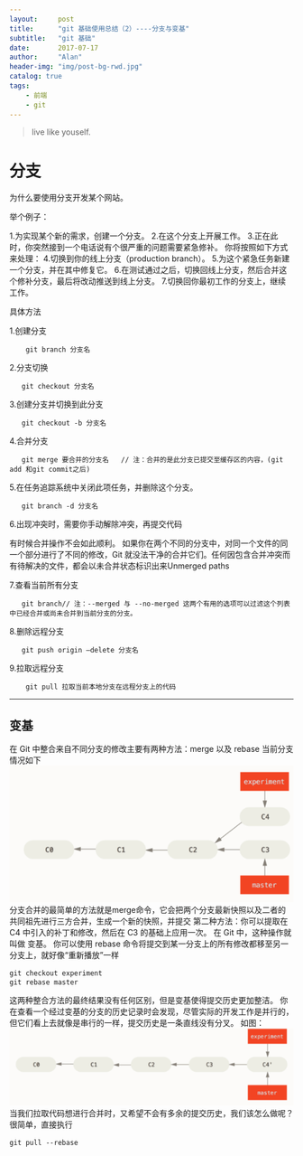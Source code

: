 ```yaml
---
layout:     post
title:      "git 基础使用总结（2）----分支与变基"
subtitle:   "git 基础"
date:       2017-07-17
author:     "Alan"
header-img: "img/post-bg-rwd.jpg"
catalog: true
tags:
    - 前端
    - git
---
```


> live like youself. 

# 分支

为什么要使用分支开发某个网站。

举个例子：

1.为实现某个新的需求，创建一个分支。
2.在这个分支上开展工作。
3.正在此时，你突然接到一个电话说有个很严重的问题需要紧急修补。 你将按照如下方式来处理：
4.切换到你的线上分支（production branch）。
5.为这个紧急任务新建一个分支，并在其中修复它。
6.在测试通过之后，切换回线上分支，然后合并这个修补分支，最后将改动推送到线上分支。
7.切换回你最初工作的分支上，继续工作。

具体方法

1.创建分支

```
    git branch 分支名

```
2.分支切换
```
   git checkout 分支名

```
3.创建分支并切换到此分支
```
   git checkout -b 分支名
```
4.合并分支
```
   git merge 要合并的分支名   // 注：合并的是此分支已提交至缓存区的内容，(git add 和git commit之后)
```
5.在任务追踪系统中关闭此项任务，并删除这个分支。
```
   git branch -d 分支名
```
6.出现冲突时，需要你手动解除冲突，再提交代码

   有时候合并操作不会如此顺利。 如果你在两个不同的分支中，对同一个文件的同一个部分进行了不同的修改，Git 就没法干净的合并它们。任何因包含合并冲突而有待解决的文件，都会以未合并状态标识出来Unmerged paths

7.查看当前所有分支
```
   git branch// 注：--merged 与 --no-merged 这两个有用的选项可以过滤这个列表中已经合并或尚未合并到当前分支的分支。
```
8.删除远程分支
```
   git push origin —delete 分支名
```
9.拉取远程分支
```
    git pull 拉取当前本地分支在远程分支上的代码
```
---

## 变基

在 Git 中整合来自不同分支的修改主要有两种方法：merge 以及 rebase
当前分支情况如下
![分支](/img/变基.png)
分支合并的最简单的方法就是merge命令，它会把两个分支最新快照以及二者的共同祖先进行三方合并，生成一个新的快照，并提交
第二种方法：你可以提取在 C4 中引入的补丁和修改，然后在 C3 的基础上应用一次。 在 Git 中，这种操作就叫做 变基。 你可以使用 rebase 命令将提交到某一分支上的所有修改都移至另一分支上，就好像“重新播放”一样
```
git checkout experiment
git rebase master
```
这两种整合方法的最终结果没有任何区别，但是变基使得提交历史更加整洁。 你在查看一个经过变基的分支的历史记录时会发现，尽管实际的开发工作是并行的，但它们看上去就像是串行的一样，提交历史是一条直线没有分叉。
如图：
![分支](/img/bianji2.png)
当我们拉取代码想进行合并时，又希望不会有多余的提交历史，我们该怎么做呢？
很简单，直接执行 
```
git pull --rebase
```
